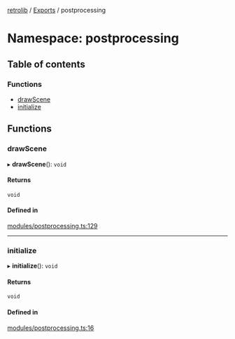 [retrolib](../README.md) / [Exports](../modules.md) / postprocessing

# Namespace: postprocessing

## Table of contents

### Functions

- [drawScene](postprocessing.md#drawscene)
- [initialize](postprocessing.md#initialize)

## Functions

### drawScene

▸ **drawScene**(): `void`

#### Returns

`void`

#### Defined in

[modules/postprocessing.ts:129](https://github.com/philbgarner/retrolib/blob/cd6f581/src/modules/postprocessing.ts#L129)

___

### initialize

▸ **initialize**(): `void`

#### Returns

`void`

#### Defined in

[modules/postprocessing.ts:16](https://github.com/philbgarner/retrolib/blob/cd6f581/src/modules/postprocessing.ts#L16)

